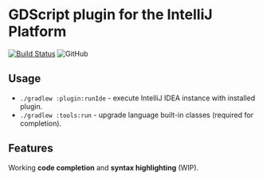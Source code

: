 # GDScript plugin for the IntelliJ Platform

[![Build Status](https://travis-ci.com/exigow/intellij-gdscript.svg)](https://travis-ci.com/exigow/intellij-gdscript)
![GitHub](https://img.shields.io/github/license/exigow/intellij-gdscript)

## Usage

* `./gradlew :plugin:runIde` - execute IntelliJ IDEA instance with installed plugin.
* `./gradlew :tools:run` - upgrade language built-in classes (required for completion).

## Features

Working **code completion** and **syntax highlighting** (WIP).
